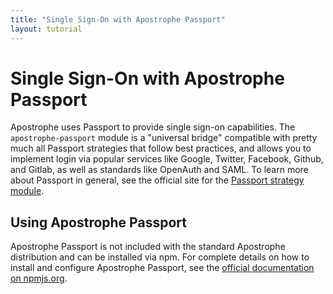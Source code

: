 ```yaml
---
title: "Single Sign-On with Apostrophe Passport"
layout: tutorial
---
```


# Single Sign-On with Apostrophe Passport

Apostrophe uses Passport to provide single sign-on capabilities. The `apostrophe-passport` module is a "universal bridge" compatible with pretty much all Passport strategies that follow best practices, and allows you to implement login via popular services like Google, Twitter, Facebook, Github, and Gitlab, as well as standards like OpenAuth and SAML. To learn more about Passport in general, see the official site for the [Passport strategy module](http://passportjs.org/). 

## Using Apostrophe Passport

Apostrophe Passport is not included with the standard Apostrophe distribution and can be installed via npm. For complete details on how to install and configure Apostrophe Passport, see the [official documentation on npmjs.org](https://npmjs.org/package/apostrophe-passport).
